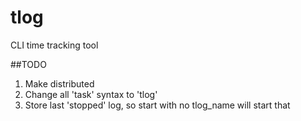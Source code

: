 tlog
====

CLI time tracking tool

##TODO

1) Make distributed
2) Change all 'task' syntax to 'tlog'
3) Store last 'stopped' log, so start with no tlog_name will start that
